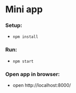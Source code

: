 # Mini app
### Setup:
 * ```npm install```

### Run:
 * ```npm start```

### Open app in browser:
 * open http://localhost:8000/

